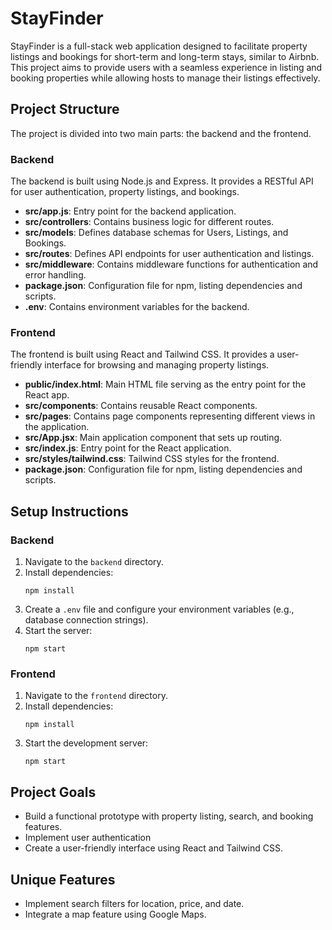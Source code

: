 # StayFinder

StayFinder is a full-stack web application designed to facilitate property listings and bookings for short-term and long-term stays, similar to Airbnb. This project aims to provide users with a seamless experience in listing and booking properties while allowing hosts to manage their listings effectively.

## Project Structure

The project is divided into two main parts: the backend and the frontend.

### Backend

The backend is built using Node.js and Express. It provides a RESTful API for user authentication, property listings, and bookings.

- **src/app.js**: Entry point for the backend application.
- **src/controllers**: Contains business logic for different routes.
- **src/models**: Defines database schemas for Users, Listings, and Bookings.
- **src/routes**: Defines API endpoints for user authentication and listings.
- **src/middleware**: Contains middleware functions for authentication and error handling.
- **package.json**: Configuration file for npm, listing dependencies and scripts.
- **.env**: Contains environment variables for the backend.

### Frontend

The frontend is built using React and Tailwind CSS. It provides a user-friendly interface for browsing and managing property listings.

- **public/index.html**: Main HTML file serving as the entry point for the React app.
- **src/components**: Contains reusable React components.
- **src/pages**: Contains page components representing different views in the application.
- **src/App.jsx**: Main application component that sets up routing.
- **src/index.js**: Entry point for the React application.
- **src/styles/tailwind.css**: Tailwind CSS styles for the frontend.
- **package.json**: Configuration file for npm, listing dependencies and scripts.

## Setup Instructions

### Backend

1. Navigate to the `backend` directory.
2. Install dependencies:
   ```
   npm install
   ```
3. Create a `.env` file and configure your environment variables (e.g., database connection strings).
4. Start the server:
   ```
   npm start
   ```

### Frontend

1. Navigate to the `frontend` directory.
2. Install dependencies:
   ```
   npm install
   ```
3. Start the development server:
   ```
   npm start
   ```

## Project Goals

- Build a functional prototype with property listing, search, and booking features.
- Implement user authentication 
- Create a user-friendly interface using React and Tailwind CSS.

## Unique Features

- Implement search filters for location, price, and date.
- Integrate a map feature using Google Maps.